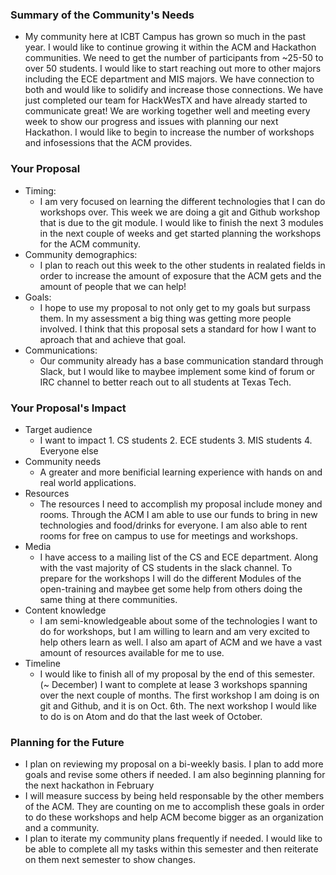 ### Summary of the Community's Needs
- My community here at ICBT Campus has grown so much in the past
  year.  I would like to continue growing it within the ACM and Hackathon
communities.  We need to get the number of participants from ~25-50 to over 50
students.  I would like to start reaching out more to other majors including
the ECE department and MIS majors.  We have connection to both and would like
to solidify and increase those connections.  We have just completed our team
for HackWesTX and have already started to communicate great!  We are working
together well and meeting every week to show our progress and issues with
planning our next Hackathon.  I would like to begin to increase the number of
workshops and infosessions that the ACM provides.

### Your Proposal
- Timing:
  - I am very focused on learning the different technologies that I can do
  workshops over.  This week we are doing a git and Github workshop that is due
to the git module.  I would like to finish the next 3 modules in the next
couple of weeks and get started planning the workshops for the ACM community.
- Community demographics:
  - I plan to reach out this week to the other students in realated fields in order
to increase the amount of exposure that the ACM gets and the amount of people
that we can help!
- Goals:
  - I hope to use my proposal to not only get to my goals but surpass them.
    In my assessment a big thing was getting more people involved.  I think
that this proposal sets a standard for how I want to aproach that and achieve
that goal.
- Communications:
  - Our community already has a base communication standard through Slack, but
    I would like to maybee implement some kind of forum or IRC channel to
better reach out to all students at Texas Tech.

### Your Proposal's Impact
- Target audience
  - I want to impact 1. CS students 2. ECE students 3. MIS students 4. Everyone
    else
- Community needs
  - A greater and more benificial learning experience with hands on and real
    world applications.
- Resources
  - The resources I need to accomplish my proposal include money and rooms.
    Through the ACM I am able to use our funds to bring in new technologies and
food/drinks for everyone.  I am also able to rent rooms for free on campus to
use for meetings and workshops.
- Media
  - I have access to a mailing list of the CS and ECE department.  Along with
    the vast majority of CS students in the slack channel.  To prepare for the
workshops I will do the different Modules of the open-training and maybee get
some help from others doing the same thing at there communities.
- Content knowledge
  - I am semi-knowledgeable about some of the technologies I want to do for
    workshops, but I am willing to learn and am very excited to help others
learn as well.  I also am apart of ACM and we have a vast amount of resources
available for me to use.  
- Timeline
  - I would like to finish all of my proposal by the end of this semester. (~
    December) I want to complete at lease 3 workshops spanning over the next
couple of months. The first workshop I am doing is on git and Github, and it is
on Oct. 6th.  The next workshop I would like to do is on Atom and do that the
last week of October.

### Planning for the Future
- I plan on reviewing my proposal on a bi-weekly basis.  I plan to add more
  goals and revise some others if needed.  I am also beginning planning for the
next hackathon in February
- I will measure success by being held responsable by the other members of the
  ACM.  They are counting on me to accomplish these goals in order to do these
workshops and help ACM become bigger as an organization and a community.
-  I plan to iterate my community plans frequently if needed.  I would like to
   be able to complete all my tasks within this semester and then reiterate on
them next semester to show changes.
